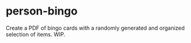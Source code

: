 # person-bingo

Create a PDF of bingo cards with a randomly generated and organized selection of items. WIP.
